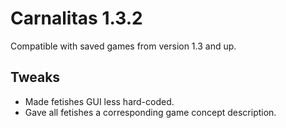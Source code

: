 # Carnalitas 1.3.2

Compatible with saved games from version 1.3 and up.

## Tweaks

* Made fetishes GUI less hard-coded.
* Gave all fetishes a corresponding game concept description.
